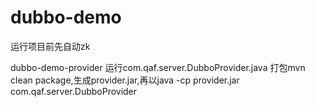 # dubbo-demo

运行项目前先自动zk

dubbo-demo-provider 
运行com.qaf.server.DubboProvider.java
打包mvn clean package,生成provider.jar,再以java -cp provider.jar com.qaf.server.DubboProvider

